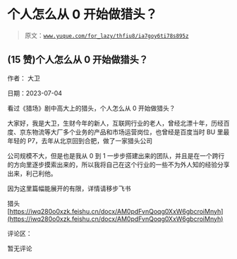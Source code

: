 # 个人怎么从 0 开始做猎头？

> 原文：[`www.yuque.com/for_lazy/thfiu8/ia7goy6ti78s895z`](https://www.yuque.com/for_lazy/thfiu8/ia7goy6ti78s895z)



## (15 赞)个人怎么从 0 开始做猎头？ 

作者： 大卫 

日期：2023-07-04 

看过《猎场》剧中高大上的猎头，个人怎么从 0 开始做猎头？ 

大家好，我是大卫，生财今年的新人，互联网行业的老人，曾经北漂十年，历经百度、京东物流等大厂多个业务的产品和市场运营岗位，也曾经是百度当时 BU 里最年轻的 P7，去年从北京回到合肥，做了一家猎头公司 

公司规模不大，但是也是我从 0 到 1 一步步搭建出来的团队，并且是在一个跨行的方向里逐步摸索出来的，所以我将自己在这个行业的一些不为外人知的经验分享出来，利己利他。 

因为这里篇幅能展开的有限，详情请移步飞书 

猎头 [https://iwq280o0xzk.feishu.cn/docx/AM0pdFvnQoqg0XxW6gbcroiMnyh](https://iwq280o0xzk.feishu.cn/docx/AM0pdFvnQoqg0XxW6gbcroiMnyh) 

评论区： 

暂无评论